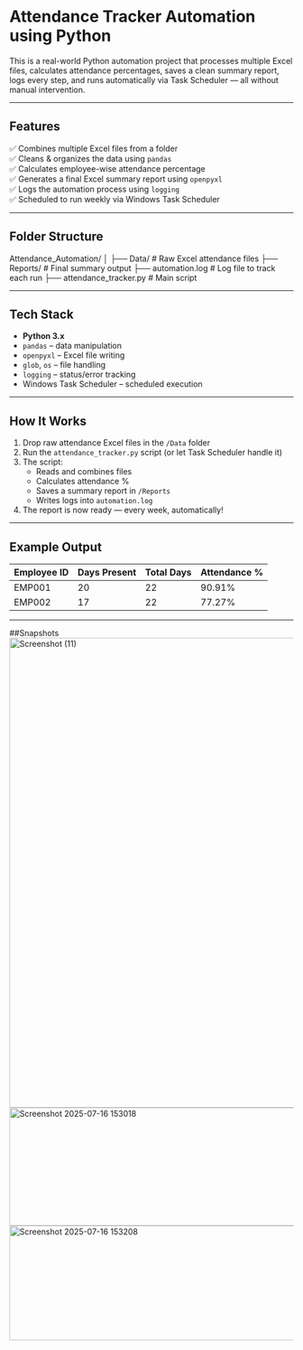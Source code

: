 # Attendance Tracker Automation using Python

This is a real-world Python automation project that processes multiple Excel files, calculates attendance percentages, saves a clean summary report, logs every step, and runs automatically via Task Scheduler — all without manual intervention.

---

## Features

✅ Combines multiple Excel files from a folder  
✅ Cleans & organizes the data using `pandas`  
✅ Calculates employee-wise attendance percentage  
✅ Generates a final Excel summary report using `openpyxl`  
✅ Logs the automation process using `logging`  
✅ Scheduled to run weekly via Windows Task Scheduler

---

## Folder Structure

Attendance_Automation/
│
├── Data/ # Raw Excel attendance files
├── Reports/ # Final summary output
├── automation.log # Log file to track each run
├── attendance_tracker.py # Main script

---

## Tech Stack

- **Python 3.x**
- `pandas` – data manipulation  
- `openpyxl` – Excel file writing  
- `glob`, `os` – file handling  
- `logging` – status/error tracking  
- Windows Task Scheduler – scheduled execution

---

## How It Works

1. Drop raw attendance Excel files in the `/Data` folder
2. Run the `attendance_tracker.py` script (or let Task Scheduler handle it)
3. The script:
   - Reads and combines files
   - Calculates attendance %
   - Saves a summary report in `/Reports`
   - Writes logs into `automation.log`
4. The report is now ready — every week, automatically!

---

## Example Output

| Employee ID | Days Present | Total Days | Attendance % |
|-------------|--------------|-------------|---------------|
| EMP001      | 20           | 22          | 90.91%        |
| EMP002      | 17           | 22          | 77.27%        |


---

##Snapshots
<img width="1498" height="832" alt="Screenshot (11)" src="https://github.com/user-attachments/assets/2211be33-746e-43a8-a4b6-dd6c549e66d1" />
<img width="712" height="209" alt="Screenshot 2025-07-16 153018" src="https://github.com/user-attachments/assets/7c83abbb-0066-441c-b143-f80f1c90c169" />
<img width="923" height="203" alt="Screenshot 2025-07-16 153208" src="https://github.com/user-attachments/assets/43e875a0-a1dc-4b8d-be00-0f8c0bf5a68c" />


